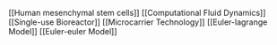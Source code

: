 [[Human mesenchymal stem cells]]
[[Computational Fluid Dynamics]]
[[Single-use Bioreactor]]
[[Microcarrier Technology]]
[[Euler-lagrange Model]]
[[Euler-euler Model]]

